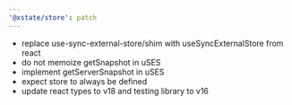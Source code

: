 ```yaml
---
'@xstate/store': patch
---
```


- replace use-sync-external-store/shim with useSyncExternalStore from react
- do not memoize getSnapshot in uSES
- implement getServerSnapshot in uSES
- expect store to always be defined
- update react types to v18 and testing library to v16
